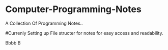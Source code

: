 # Computer-Programming-Notes
A Collection Of Programming Notes..

#Currenly Setting up File structer for notes for easy access and readability.

Bbbb 
B

